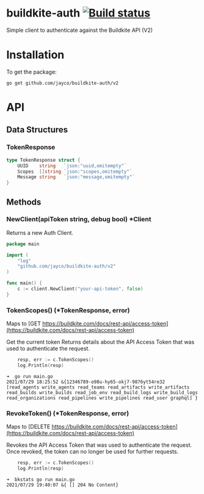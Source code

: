 # buildkite-auth [![Build status](https://badge.buildkite.com/1d777cdb62388e04d43d2e1c2dd821674c8ff4c0f2f6668334.svg?branch=main)](https://buildkite.com/jayco/buildkite-auth)

Simple client to authenticate against the Buildkite API (V2)

# Installation

To get the package:

```shell
go get github.com/jayco/buildkite-auth/v2
```

# API

## Data Structures

### TokenResponse

```go
type TokenResponse struct {
	UUID    string   `json:"uuid,omitempty"`
	Scopes  []string `json:"scopes,omitempty"`
	Message string   `json:"message,omitempty"`
}
```

## Methods

### NewClient(apiToken string, debug bool) *Client

Returns a new Auth Client.

```go
package main

import (
    "log"
    "github.com/jayco/buildkite-auth/v2"
)

func main() {
	c := client.NewClient("your-api-token", false)
}
```

### TokenScopes() (*TokenResponse, error)

Maps to [GET https://buildkite.com/docs/rest-api/access-token](https://buildkite.com/docs/rest-api/access-token)

Get the current token
Returns details about the API Access Token that was used to authenticate the request.

```go
    resp, err := c.TokenScopes()
    log.Println(resp)
```

```shell
➜  go run main.go
2021/07/29 18:25:52 &{12346789-o98u-hy65-okj7-9876yt54re32 [read_agents write_agents read_teams read_artifacts write_artifacts read_builds write_builds read_job_env read_build_logs write_build_logs read_organizations read_pipelines write_pipelines read_user graphql] }
```

### RevokeToken() (*TokenResponse, error)

Maps to [DELETE https://buildkite.com/docs/rest-api/access-token](https://buildkite.com/docs/rest-api/access-token)

Revokes the API Access Token that was used to authenticate the request. Once revoked, the token can no longer be used for further requests.

```go
    resp, err := c.TokenScopes()
    log.Println(resp)
```

```shell
➜  bkstats go run main.go
2021/07/29 19:40:07 &{ [] 204 No Content}
```
